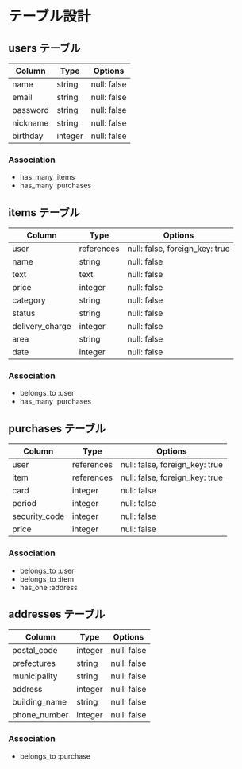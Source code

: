 # テーブル設計

## users テーブル

| Column   | Type    | Options     |
| -------- | ------- | ----------- |
| name     | string  | null: false |
| email    | string  | null: false |
| password | string  | null: false |
| nickname | string  | null: false |
| birthday | integer | null: false |

### Association

- has_many :items
- has_many :purchases

## items テーブル

| Column          | Type       | Options                        |
| --------------- | ---------- | ------------------------------ |
| user            | references | null: false, foreign_key: true |
| name            | string     | null: false                    |
| text            | text       | null: false                    |
| price           | integer    | null: false                    |
| category        | string     | null: false                    |
| status          | string     | null: false                    |
| delivery_charge | integer    | null: false                    |
| area            | string     | null: false                    |
| date            | integer    | null: false                    | 


### Association

- belongs_to :user
- has_many :purchases 

## purchases テーブル

| Column        | Type       | Options                        |
| ------------- | ---------- | ------------------------------ |
| user          | references | null: false, foreign_key: true |
| item          | references | null: false, foreign_key: true |
| card          | integer    | null: false                    |
| period        | integer    | null: false                    |
| security_code | integer    | null: false                    |
| price         | integer    | null: false                    |


### Association

- belongs_to :user
- belongs_to :item
- has_one :address

## addresses テーブル

| Column        | Type    | Options     |
| ------------- | ------- | ----------- |
| postal_code   | integer | null: false |
| prefectures   | string  | null: false |
| municipality  | string  | null: false |
| address       | integer | null: false |
| building_name | string  | null: false |
| phone_number  | integer | null: false |


### Association

- belongs_to :purchase